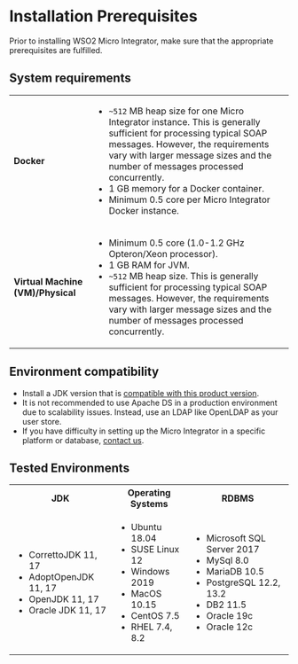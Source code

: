 # Installation Prerequisites

Prior to installing WSO2 Micro Integrator, make sure that the appropriate prerequisites are fulfilled.

## System requirements

<table>
  <tr>
    <td>
      <b>Docker</b>
    </td>
    <td>
      <ul>
        <li>
          <code>~512</code> MB heap size for one Micro Integrator instance. This is generally sufficient for processing typical SOAP messages. However, the requirements vary with larger message sizes and the number of messages processed concurrently.
        </li>
        <li>
          1 GB memory for a Docker container.
        </li>
        <li>
          Minimum 0.5 core per Micro Integrator Docker instance.
        </li>
      </ul>
    </td>
  </tr>
  <tr>
    <td>
      <b>Virtual Machine (VM)/Physical</b>
    </td>
    <td>
      <ul>
        <li>
          Minimum 0.5 core (1.0-1.2 GHz Opteron/Xeon processor).
        </li>
        <li>
          1 GB RAM for JVM.
        </li>
        <li>
          <code>~512</code> MB heap size. This is generally sufficient for processing typical SOAP messages. However, the requirements vary with larger message sizes and the number of messages processed concurrently.
        </li>
      </ul>
    </td>
  </tr>
</table>

## Environment compatibility

- Install a JDK version that is [compatible with this product version]({{base_path}}/install-and-setup/setup/reference/product-compatibility/).
- It is not recommended to use Apache DS in a production environment due to scalability issues. Instead, use an LDAP like OpenLDAP as your user store.
- If you have difficulty in setting up the Micro Integrator in a specific platform or database, [contact us](https://wso2.com/contact/).

## Tested Environments

<table>
    <tr>
        <th>JDK</th>
        <th>Operating Systems</th>
        <th>RDBMS</th>
    </tr>
    <tr>
        <td>
            <ul>
                <li>
                CorrettoJDK 11, 17
                </li>
                <li>
                AdoptOpenJDK 11, 17
                </li>
                <li>
                OpenJDK 11, 17
                </li>
                <li>
                Oracle JDK 11, 17
                </li>
            </ul>
        </td>
        <td>
            <ul>
                <li>
         Ubuntu 18.04
                </li>
                <li>
         SUSE Linux 12
                </li>
                <li>
         Windows 2019
                </li>
                <li>
         MacOS 10.15
                </li>
                <li>
         CentOS 7.5
                </li>
                <li>
         RHEL 7.4, 8.2
                </li>
            </ul>
        </td>
        <td>
            <ul>
                <li>
           Microsoft SQL Server 2017
                </li>
                <li>
           MySql 8.0
                </li>
                <li>
           MariaDB 10.5
                </li>
                <li>
           PostgreSQL 12.2, 13.2 
                </li>
                <li>
           DB2 11.5
                </li>
                <li>
           Oracle 19c
                </li>
                <li>
           Oracle 12c
                </li>
            </ul>
        </td>
    </tr>
</table>
